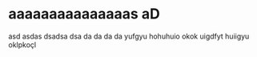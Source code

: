 # aaaaaaaaaaaaaaas aD 
asd
asdas
dsadsa
dsa
da
da
da
da
yufgyu 
hohuhuio
okok
uigdfyt
huiigyu
oklpkoçl
